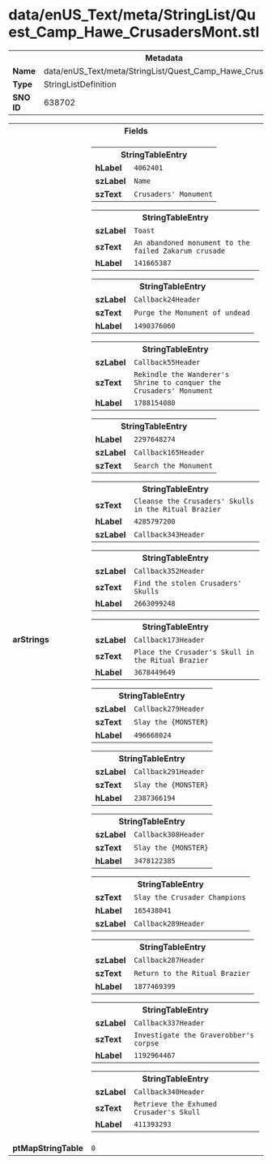<h1>data/enUS_Text/meta/StringList/Quest_Camp_Hawe_CrusadersMont.stl</h1><table><tr><th colspan="100%">Metadata</th></tr><tr><td><b>Name</b></td><td>data/enUS_Text/meta/StringList/Quest_Camp_Hawe_CrusadersMont.stl</td></tr><tr><td><b>Type</b></td><td>StringListDefinition</td></tr><tr><td><b>SNO ID</b></td><td>638702</td></tr></table>

<table><tr><th colspan="100%">Fields</th></tr><tr><td><b>arStrings</b></td><td><table><tr><th colspan="100%">StringTableEntry</th></tr><tr><td><b>hLabel</b></td><td><code>4062401</code></td></tr><tr><td><b>szLabel</b></td><td><code>Name</code></td></tr><tr><td><b>szText</b></td><td><code>Crusaders' Monument</code></td></tr></table>


<table><tr><th colspan="100%">StringTableEntry</th></tr><tr><td><b>szLabel</b></td><td><code>Toast</code></td></tr><tr><td><b>szText</b></td><td><code>An abandoned monument to the failed Zakarum crusade</code></td></tr><tr><td><b>hLabel</b></td><td><code>141665387</code></td></tr></table>


<table><tr><th colspan="100%">StringTableEntry</th></tr><tr><td><b>szLabel</b></td><td><code>Callback24Header</code></td></tr><tr><td><b>szText</b></td><td><code>Purge the Monument of undead</code></td></tr><tr><td><b>hLabel</b></td><td><code>1490376060</code></td></tr></table>


<table><tr><th colspan="100%">StringTableEntry</th></tr><tr><td><b>szLabel</b></td><td><code>Callback55Header</code></td></tr><tr><td><b>szText</b></td><td><code>Rekindle the Wanderer's Shrine to conquer the Crusaders' Monument</code></td></tr><tr><td><b>hLabel</b></td><td><code>1788154080</code></td></tr></table>


<table><tr><th colspan="100%">StringTableEntry</th></tr><tr><td><b>hLabel</b></td><td><code>2297648274</code></td></tr><tr><td><b>szLabel</b></td><td><code>Callback165Header</code></td></tr><tr><td><b>szText</b></td><td><code>Search the Monument</code></td></tr></table>


<table><tr><th colspan="100%">StringTableEntry</th></tr><tr><td><b>szText</b></td><td><code>Cleanse the Crusaders' Skulls in the Ritual Brazier</code></td></tr><tr><td><b>hLabel</b></td><td><code>4285797200</code></td></tr><tr><td><b>szLabel</b></td><td><code>Callback343Header</code></td></tr></table>


<table><tr><th colspan="100%">StringTableEntry</th></tr><tr><td><b>szLabel</b></td><td><code>Callback352Header</code></td></tr><tr><td><b>szText</b></td><td><code>Find the stolen Crusaders' Skulls</code></td></tr><tr><td><b>hLabel</b></td><td><code>2663099248</code></td></tr></table>


<table><tr><th colspan="100%">StringTableEntry</th></tr><tr><td><b>szLabel</b></td><td><code>Callback173Header</code></td></tr><tr><td><b>szText</b></td><td><code>Place the Crusader's Skull in the Ritual Brazier</code></td></tr><tr><td><b>hLabel</b></td><td><code>3678449649</code></td></tr></table>


<table><tr><th colspan="100%">StringTableEntry</th></tr><tr><td><b>szLabel</b></td><td><code>Callback279Header</code></td></tr><tr><td><b>szText</b></td><td><code>Slay the {MONSTER}</code></td></tr><tr><td><b>hLabel</b></td><td><code>496668024</code></td></tr></table>


<table><tr><th colspan="100%">StringTableEntry</th></tr><tr><td><b>szLabel</b></td><td><code>Callback291Header</code></td></tr><tr><td><b>szText</b></td><td><code>Slay the {MONSTER}</code></td></tr><tr><td><b>hLabel</b></td><td><code>2387366194</code></td></tr></table>


<table><tr><th colspan="100%">StringTableEntry</th></tr><tr><td><b>szLabel</b></td><td><code>Callback308Header</code></td></tr><tr><td><b>szText</b></td><td><code>Slay the {MONSTER}</code></td></tr><tr><td><b>hLabel</b></td><td><code>3478122385</code></td></tr></table>


<table><tr><th colspan="100%">StringTableEntry</th></tr><tr><td><b>szText</b></td><td><code>Slay the Crusader Champions</code></td></tr><tr><td><b>hLabel</b></td><td><code>165438041</code></td></tr><tr><td><b>szLabel</b></td><td><code>Callback289Header</code></td></tr></table>


<table><tr><th colspan="100%">StringTableEntry</th></tr><tr><td><b>szLabel</b></td><td><code>Callback287Header</code></td></tr><tr><td><b>szText</b></td><td><code>Return to the Ritual Brazier</code></td></tr><tr><td><b>hLabel</b></td><td><code>1877469399</code></td></tr></table>


<table><tr><th colspan="100%">StringTableEntry</th></tr><tr><td><b>szLabel</b></td><td><code>Callback337Header</code></td></tr><tr><td><b>szText</b></td><td><code>Investigate the Graverobber's corpse</code></td></tr><tr><td><b>hLabel</b></td><td><code>1192964467</code></td></tr></table>


<table><tr><th colspan="100%">StringTableEntry</th></tr><tr><td><b>szLabel</b></td><td><code>Callback340Header</code></td></tr><tr><td><b>szText</b></td><td><code>Retrieve the Exhumed Crusader's Skull</code></td></tr><tr><td><b>hLabel</b></td><td><code>411393293</code></td></tr></table>


</td></tr><tr><td><b>ptMapStringTable</b></td><td><code>0</code></td></tr></table>

